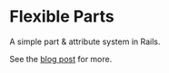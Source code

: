 # Flexible Parts

A simple part & attribute system in Rails.

See the [blog post](http://twocentstudios.com/blog/2012/05/27/flexible-parts-a-part-attributing-prototype-project/) for more.